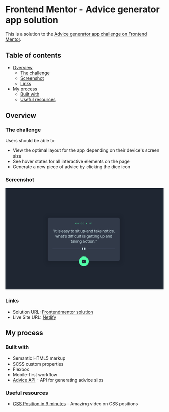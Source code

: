 # Frontend Mentor - Advice generator app solution

This is a solution to the [Advice generator app challenge on Frontend Mentor](https://www.frontendmentor.io/challenges/advice-generator-app-QdUG-13db).

## Table of contents

- [Overview](#overview)
  - [The challenge](#the-challenge)
  - [Screenshot](#screenshot)
  - [Links](#links)
- [My process](#my-process)
  - [Built with](#built-with)
  - [Useful resources](#useful-resources)

## Overview

### The challenge

Users should be able to:

- View the optimal layout for the app depending on their device's screen size
- See hover states for all interactive elements on the page
- Generate a new piece of advice by clicking the dice icon

### Screenshot

!["Screenshot of Desktop view"](./public/images/ss-desktop.png)

### Links

- Solution URL: [Frontendmentor solution](https://www.frontendmentor.io/solutions/responsive-design-using-flexbox-and-scss-OBHIZYiitk)
- Live Site URL: [Netlify](https://ns-advice.netlify.com)

## My process

### Built with

- Semantic HTML5 markup
- SCSS custom properties
- Flexbox
- Mobile-first workflow
- [Advice API](https://api.adviceslip.com/) - API for generating advice slips

### Useful resources

- [CSS Position in 9 minutes](https://www.youtube.com/watch?v=jx5jmI0UlXU&ab_channel=WebDevSimplified) - Amazing video on CSS positions
